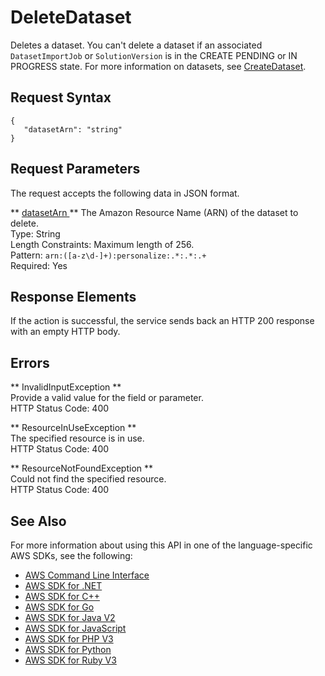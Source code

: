 # DeleteDataset<a name="API_DeleteDataset"></a>

Deletes a dataset\. You can't delete a dataset if an associated `DatasetImportJob` or `SolutionVersion` is in the CREATE PENDING or IN PROGRESS state\. For more information on datasets, see [CreateDataset](API_CreateDataset.md)\.

## Request Syntax<a name="API_DeleteDataset_RequestSyntax"></a>

```
{
   "datasetArn": "string"
}
```

## Request Parameters<a name="API_DeleteDataset_RequestParameters"></a>

The request accepts the following data in JSON format\.

 ** [ datasetArn ](#API_DeleteDataset_RequestSyntax) **   <a name="personalize-DeleteDataset-request-datasetArn"></a>
The Amazon Resource Name \(ARN\) of the dataset to delete\.  
Type: String  
Length Constraints: Maximum length of 256\.  
Pattern: `arn:([a-z\d-]+):personalize:.*:.*:.+`   
Required: Yes

## Response Elements<a name="API_DeleteDataset_ResponseElements"></a>

If the action is successful, the service sends back an HTTP 200 response with an empty HTTP body\.

## Errors<a name="API_DeleteDataset_Errors"></a>

 ** InvalidInputException **   
Provide a valid value for the field or parameter\.  
HTTP Status Code: 400

 ** ResourceInUseException **   
The specified resource is in use\.  
HTTP Status Code: 400

 ** ResourceNotFoundException **   
Could not find the specified resource\.  
HTTP Status Code: 400

## See Also<a name="API_DeleteDataset_SeeAlso"></a>

For more information about using this API in one of the language\-specific AWS SDKs, see the following:
+  [ AWS Command Line Interface](https://docs.aws.amazon.com/goto/aws-cli/personalize-2018-05-22/DeleteDataset) 
+  [ AWS SDK for \.NET](https://docs.aws.amazon.com/goto/DotNetSDKV3/personalize-2018-05-22/DeleteDataset) 
+  [ AWS SDK for C\+\+](https://docs.aws.amazon.com/goto/SdkForCpp/personalize-2018-05-22/DeleteDataset) 
+  [ AWS SDK for Go](https://docs.aws.amazon.com/goto/SdkForGoV1/personalize-2018-05-22/DeleteDataset) 
+  [ AWS SDK for Java V2](https://docs.aws.amazon.com/goto/SdkForJavaV2/personalize-2018-05-22/DeleteDataset) 
+  [ AWS SDK for JavaScript](https://docs.aws.amazon.com/goto/AWSJavaScriptSDK/personalize-2018-05-22/DeleteDataset) 
+  [ AWS SDK for PHP V3](https://docs.aws.amazon.com/goto/SdkForPHPV3/personalize-2018-05-22/DeleteDataset) 
+  [ AWS SDK for Python](https://docs.aws.amazon.com/goto/boto3/personalize-2018-05-22/DeleteDataset) 
+  [ AWS SDK for Ruby V3](https://docs.aws.amazon.com/goto/SdkForRubyV3/personalize-2018-05-22/DeleteDataset) 